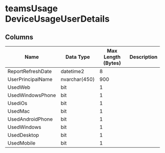 # teamsUsage DeviceUsageUserDetails

## <a name="#columns"></a>Columns

| Name | Data Type | Max Length (Bytes) | Description |
|---|---|---|---|
| ReportRefreshDate | datetime2 | 8 |
| UserPrincipalName | nvarchar(450) | 900 |
| UsedWeb | bit | 1 |
| UsedWindowsPhone | bit | 1 |
| UsediOs | bit | 1 |
| UsedMac | bit | 1 |
| UsedAndroidPhone | bit | 1 |
| UsedWindows | bit | 1 |
| UsedDesktop | bit | 1 |
| UsedMobile | bit | 1 |

